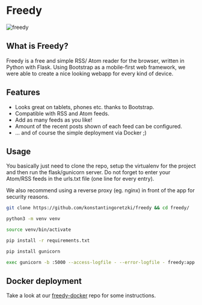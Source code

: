 # Freedy

![freedy](https://i.imgur.com/Z0P5UVL.jpg)

## What is Freedy?
Freedy is a free and simple RSS/ Atom reader for the browser, written in Python with Flask. Using Bootstrap as a mobile-first web framework, we were able to create a nice looking webapp for every kind of device.

## Features
- Looks great on tablets, phones etc. thanks to Bootstrap.
- Compatible with RSS and Atom feeds.
- Add as many feeds as you like!
- Amount of the recent posts shown of each feed can be configured.
- ... and of course the simple deployment via Docker ;)

## Usage
You basically just need to clone the repo, setup the virtualenv for the project and then run the flask/gunicorn server. Do not forget to enter your Atom/RSS feeds in the urls.txt file (one line for every entry).

We also recommend using a reverse proxy (eg. nginx) in front of the app for security reasons.

```bash
git clone https://github.com/konstantingoretzki/freedy && cd freedy/

python3 -m venv venv

source venv/bin/activate

pip install -r requirements.txt

pip install gunicorn

exec gunicorn -b :5000 --access-logfile - --error-logfile - freedy:app
```

## Docker deployment
Take a look at our [freedy-docker](https://github.com/konstantingoretzki/freedy-docker) repo for some instructions.




